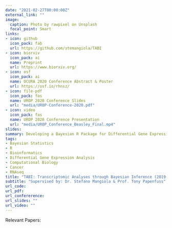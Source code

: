 ```yaml
---
date: "2021-02-27T00:00:00Z"
external_link: ""
image:
  caption: Photo by rawpixel on Unsplash
  focal_point: Smart
links:
- icon: github
  icon_pack: fab
  url: https://github.com/stemangiola/TABI
- icon: biorxiv
  icon_pack: ai
  name: Preprint
  url: https://www.biorxiv.org/
- icon: osf
  icon_pack: ai
  name: OCURA 2020 Conference Abstract & Poster
  url: https://osf.io/rhnsz/
- icon: file-pdf
  icon_pack: fas
  name: UROP 2020 Conference Slides
  url: "media/UROP-Conference-2020.pdf"
- icon: video
  icon_pack: fas
  name: UROP 2020 Conference Presentation 
  url: "media/UROP_Conference_Beasley_Final.mp4"
slides: 
summary: Developing a Bayesian R Package for Differential Gene Expression Analysis over Continuous Covariates 
tags:
- Bayesian Statistics
- R
- Bioinformatics
- Differential Gene Expression Analysis
- Computational Biology
- Cancer
- RNAseq
title: "TABI: Transcriptomic Analyses through Bayesian Inference (2019-2021)"
subtitle: "Supervised by: Dr. Stefano Mangiola & Prof. Tony Papenfuss"
url_code: 
url_pdf: 
url_confererence: 
url_slides: ""
url_video: ""
---
```


Relevant Papers: 

